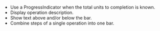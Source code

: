 - Use a ProgressIndicator when the total units to completion is known.
- Display operation description.
- Show text above and/or below the bar.
- Combine steps of a single operation into one bar.

